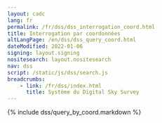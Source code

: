 ```yaml
---
layout: cadc
lang: fr
permalink: /fr/dss/dss_interrogation_coord.html
title: Interrogation par coordonnées
altLangPage: /en/dss/dss_query_coord.html
dateModified: 2022-01-06
signing: layout.signing
nositesearch: layout.nositesearch
nav: dss
script: /static/js/dss/search.js
breadcrumbs:
    - link: /fr/dss/index.html
      title: Système du Digital Sky Survey
---
```


{% include dss/query_by_coord.markdown %}
